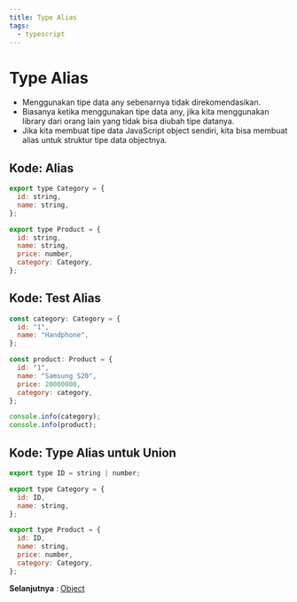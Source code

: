 ```yaml
---
title: Type Alias
tags:
  - typescript
---
```


# Type Alias

- Menggunakan tipe data any sebenarnya tidak direkomendasikan.
- Biasanya ketika menggunakan tipe data any, jika kita menggunakan library dari orang lain yang tidak bisa diubah tipe datanya.
- Jika kita membuat tipe data JavaScript object sendiri, kita bisa membuat alias untuk struktur tipe data objectnya.

## Kode: Alias

```js
export type Category = {
  id: string,
  name: string,
};

export type Product = {
  id: string,
  name: string,
  price: number,
  category: Category,
};
```

## Kode: Test Alias

```js
const category: Category = {
  id: "1",
  name: "Handphone",
};

const product: Product = {
  id: "1",
  name: "Samsung S20",
  price: 20000000,
  category: category,
};

console.info(category);
console.info(product);
```

## Kode: Type Alias untuk Union

```js
export type ID = string | number;

export type Category = {
  id: ID,
  name: string,
};

export type Product = {
  id: ID,
  name: string,
  price: number,
  category: Category,
};
```

**Selanjutnya** : [Object](/backend/typescript/object.md)
